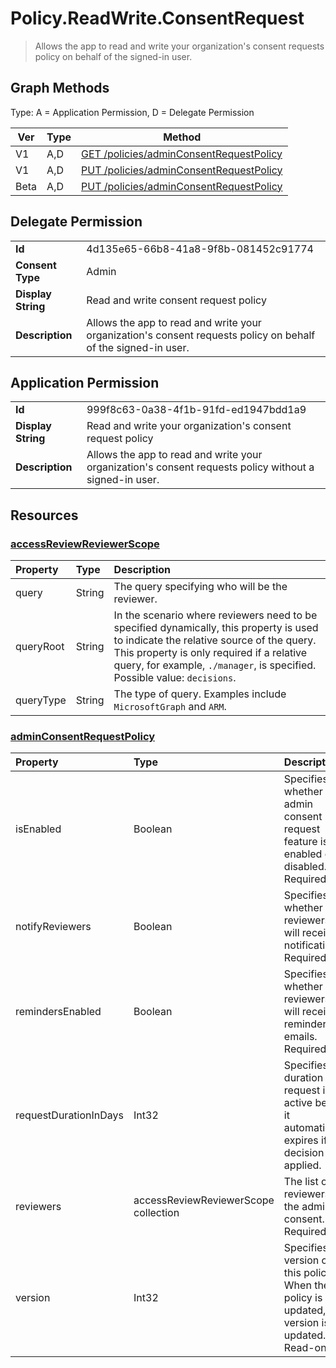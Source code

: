 # Policy.ReadWrite.ConsentRequest

> Allows the app to read and write your organization's consent requests policy on behalf of the signed-in user.
## Graph Methods

Type: A = Application Permission, D = Delegate Permission

|Ver|Type|Method|
|-------|----|------|
|V1|A,D|[GET /policies/adminConsentRequestPolicy](https://docs.microsoft.com/graph/api/adminconsentrequestpolicy-get?view=graph-rest-1.0&tabs=http)|
|V1|A,D|[PUT /policies/adminConsentRequestPolicy](https://docs.microsoft.com/graph/api/adminconsentrequestpolicy-update?view=graph-rest-1.0&tabs=http)|
|Beta|A,D|[PUT /policies/adminConsentRequestPolicy ](https://docs.microsoft.com/graph/api/adminconsentrequestpolicy-update?view=graph-rest-beta&tabs=http)|
## Delegate Permission
|||
|-|-|
|**Id**|4d135e65-66b8-41a8-9f8b-081452c91774|
|**Consent Type**|Admin|
|**Display String**|Read and write consent request policy|
|**Description**|Allows the app to read and write your organization's consent requests policy on behalf of the signed-in user.|
## Application Permission
|||
|-|-|
|**Id**|999f8c63-0a38-4f1b-91fd-ed1947bdd1a9|
|**Display String**|Read and write your organization's consent request policy|
|**Description**|Allows the app to read and write your organization's consent requests policy without a signed-in user.|
## Resources
### [accessReviewReviewerScope ](https://docs.microsoft.com/graph/api/resources/accessreviewreviewerscope?view=graph-rest-1.0&tabs=http)
| Property | Type | Description |
| :-------------------------| :---------- | :---------- |
| query | String | The query specifying who will be the reviewer.|
| queryRoot | String | In the scenario where reviewers need to be specified dynamically, this property is used to indicate the relative source of the query. This property is only required if a relative query, for example, `./manager`, is specified. Possible value: `decisions`. |
| queryType | String | The type of query. Examples include `MicrosoftGraph` and `ARM`. |
### [adminConsentRequestPolicy ](https://docs.microsoft.com/graph/api/resources/adminconsentrequestpolicy?view=graph-rest-1.0&tabs=http)
|Property|Type|Description|
|:---|:---|:---|
|isEnabled|Boolean|Specifies whether the admin consent request feature is enabled or disabled. Required.|
|notifyReviewers|Boolean|Specifies whether reviewers will receive notifications. Required.|
|remindersEnabled|Boolean|Specifies whether reviewers will receive reminder emails. Required.|
|requestDurationInDays|Int32|Specifies the duration the request is active before it automatically expires if no decision is applied.|
|reviewers|accessReviewReviewerScope collection|The list of reviewers for the admin consent. Required.|
|version|Int32|Specifies the version of this policy. When the policy is updated, this version is updated. Read-only.|
